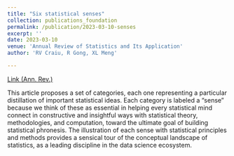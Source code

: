 ```yaml
---
title: "Six statistical senses"
collection: publications_foundation
permalink: /publication/2023-03-10-senses
excerpt: ''
date: 2023-03-10
venue: 'Annual Review of Statistics and Its Application'
author: 'RV Craiu, R Gong, XL Meng'

---
```


[Link (Ann. Rev.)](https://www.annualreviews.org/doi/full/10.1146/annurev-statistics-040220-015348)


This article proposes a set of categories, each one representing a particular distillation of important statistical ideas. Each category is labeled a “sense” because we think of these as essential in helping every statistical mind connect in constructive and insightful ways with statistical theory, methodologies, and computation, toward the ultimate goal of building statistical phronesis. The illustration of each sense with statistical principles and methods provides a sensical tour of the conceptual landscape of statistics, as a leading discipline in the data science ecosystem.

